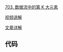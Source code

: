 <!--
 * @Author: 朽木白
 * @Date: 2022-07-16 17:47:47
 * @LastEditors: 1547702880@qq.com
 * @LastEditTime: 2022-07-16 17:49:50
 * @Description:
-->

[703. 数据流中的第 K 大元素](https://leetcode.cn/problems/kth-largest-element-in-a-stream/)

[视频讲解](https://www.bilibili.com/video/BV1bL4y1T7UC/?vd_source=2337c86c09920354e302668fe4c054b7)

[文章详解](https://mp.weixin.qq.com/s/cDdTrT-r8eUKc9YLQcAmyw)

## 代码

```js

```
